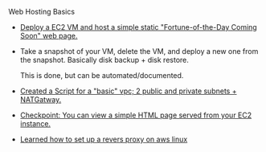 Web Hosting Basics

* [Deploy a EC2 VM and host a simple static "Fortune-of-the-Day Coming Soon" web page.](https://github.com/Andrews-repo/AWS-Project/blob/master/Basic%20Web%20Host/createServerWithENI.yml)

* Take a snapshot of your VM, delete the VM, and deploy a new one from the snapshot. Basically disk backup + disk restore.
  
  This is done, but can be automated/documented.
  
*  [Created a Script for a "basic" vpc; 2 public and private subnets + NATGatway.](https://github.com/Andrews-repo/AWS-Project/blob/master/Basic%20Web%20Host/createVPC2Pub2Priv.yml)
  
* [Checkpoint: You can view a simple HTML page served from your EC2 instance.](https://github.com/Andrews-repo/AWS-Project/blob/master/Basic%20Web%20Host/Webserver-ENI.yml)
* [Learned how to set up a revers proxy on aws linux](https://github.com/Andrews-repo/AWS-Project/blob/master/Basic%20Web%20Host/createReverseProxyAmazonLinux) 
